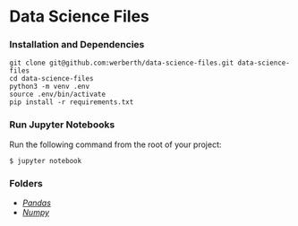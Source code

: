 # Data Science Files

### Installation and Dependencies

````
git clone git@github.com:werberth/data-science-files.git data-science-files
cd data-science-files
python3 -m venv .env
source .env/bin/activate
pip install -r requirements.txt
````

### Run Jupyter Notebooks
Run the following command from the root of your project:
```
$ jupyter notebook
```

### Folders
- [*Pandas*](https://github.com/werberth/data-science-files/tree/master/Pandas)
- [*Numpy*](https://github.com/werberth/data-science-files/tree/master/NumPy)

